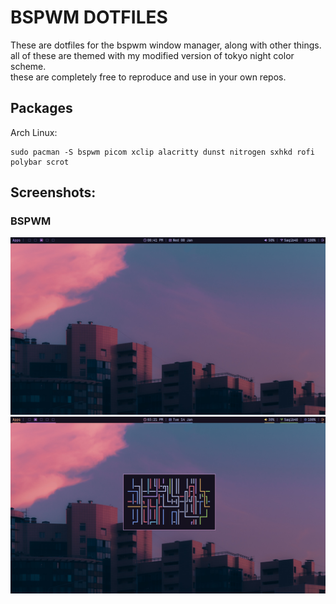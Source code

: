 # BSPWM DOTFILES
These are dotfiles for the bspwm window manager, along with other things.\
all of these are themed with my modified version of tokyo night color scheme.\
these are completely free to reproduce and use in your own repos.
## Packages
Arch Linux:
```
sudo pacman -S bspwm picom xclip alacritty dunst nitrogen sxhkd rofi polybar scrot
```
## Screenshots:
### BSPWM

<img src="assets/bsp.png">

<img src="assets/bspwm.png">
